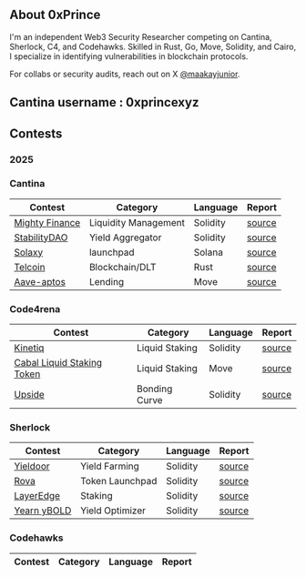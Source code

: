 ## About 0xPrince

I'm an independent Web3 Security Researcher competing on Cantina, Sherlock, C4, and Codehawks. Skilled in Rust, Go, Move, Solidity, and Cairo, I specialize in identifying vulnerabilities in blockchain protocols.

For collabs or security audits, reach out on X [@maakayjunior](https://x.com/maakayjunior).

## Cantina username :  0xprincexyz


## Contests
### 2025

### Cantina


| Contest | Category | Language | Report |
| -------- | ------- |  -------- | -------- |
| [Mighty Finance](https://cantina.xyz/competitions/616d8bb4-16ce-4ca9-9ce9-5b99d6e146ef) | Liquidity Management  | Solidity | [source](contests/mightyfinance.md) | 
| [StabilityDAO](https://cantina.xyz/competitions/e1c0be8d-0c3d-485a-a446-a582beb120b1) | Yield Aggregator  | Solidity | [source](contests/stability.md) | 
| [Solaxy](https://cantina.xyz/code/50d38b86-80a0-49af-9df8-70d7d601b7d7/overview) | launchpad  | Solana | [source](contests/Solaxy.md) | 
| [Telcoin](https://cantina.xyz/code/26d5255b-6f68-46cf-be55-81dd565d9d16/overview) | Blockchain/DLT   | Rust | [source](contests/Telcoin.md) | 
| [Aave-aptos](https://cantina.xyz/code/ad445d42-9d39-4bcf-becb-0c6c8689b767/overview) | Lending   | Move | [source](contests/Aave-Aptos.md) | 

 


### Code4rena
| Contest | Category | Language | Report |
| -------- | ------- |  -------- | -------- |
| [Kinetiq](https://code4rena.com/audits/2025-04-kinetiq) | Liquid Staking | Solidity | [source](contests/Kinetiq.md) |
| [Cabal Liquid Staking Token](https://code4rena.com/audits/2025-04-cabal-liquid-staking-token) | Liquid Staking |  Move |[source](contests/cabal.md) |
| [Upside](https://code4rena.com/audits/2025-05-upside) | Bonding Curve |  Solidity |[source](contests/upside.md) |

### Sherlock
| Contest | Category | Language | Report |
| -------- | ------- |  -------- | --------
| [Yieldoor](https://audits.sherlock.xyz/contests/791/report) | Yield Farming | Solidity | [source](contests/Yieldoor.md) |
| [Rova](https://audits.sherlock.xyz/contests/498/report) | Token Launchpad|  Solidity | [source](contests/Rova.md) |
| [LayerEdge](https://audits.sherlock.xyz/contests/952/report) | Staking |  Solidity | [source](contests/LayerEdge.md) |
| [Yearn yBOLD](https://audits.sherlock.xyz/contests/977/report) | Yield Optimizer|  Solidity | [source](contests/ybold.md) |

### Codehawks
| Contest | Category | Language | Report |
| -------- | ------- |  -------- | --------






